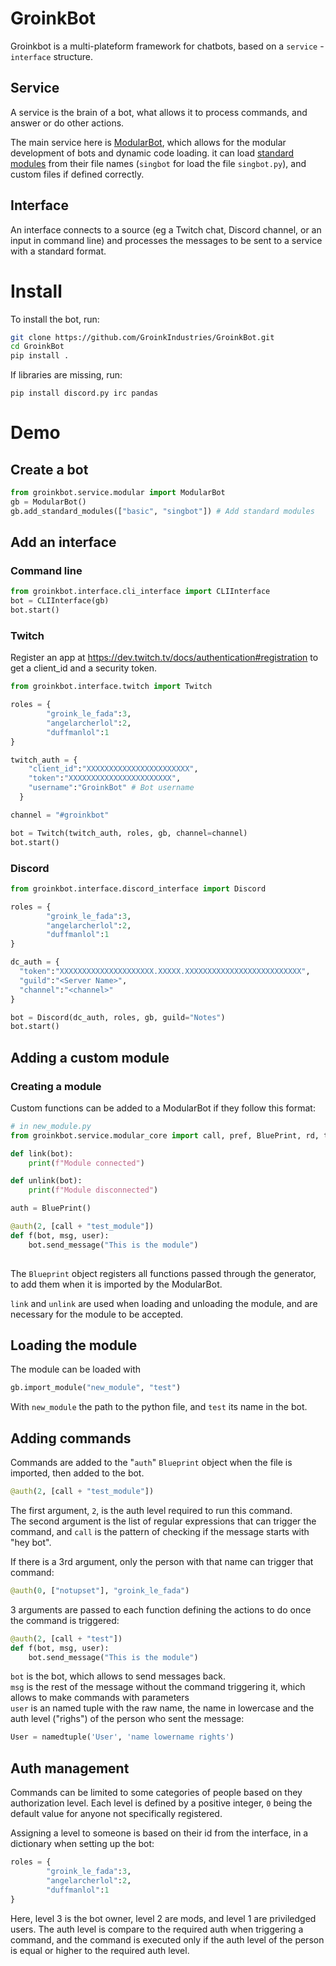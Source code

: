 # GroinkBot 

Groinkbot is a multi-plateform framework for chatbots, based on a `service` - `interface` structure.

## Service
A service is the brain of a bot, what allows it to process commands, and answer or do other actions. 

The main service here is [ModularBot](https://github.com/GroinkIndustries/GroinkBot/blob/master/groinkbot/service/modular.py), which allows for the modular development of bots and dynamic code loading. it can load [standard modules](https://github.com/GroinkIndustries/GroinkBot/tree/master/groinkbot/service/groinkbot_modules) from their file names (`singbot` for load the file `singbot.py`), and custom files if defined correctly.

## Interface

An interface connects to a source (eg a Twitch chat, Discord channel, or an input in command line) and processes the messages to be sent to a service with a standard format.


# Install
To install the bot, run:
```bash
git clone https://github.com/GroinkIndustries/GroinkBot.git
cd GroinkBot
pip install . 
```

If libraries are missing, run:
```
pip install discord.py irc pandas
```

# Demo

## Create a bot
```python
from groinkbot.service.modular import ModularBot
gb = ModularBot()
gb.add_standard_modules(["basic", "singbot"]) # Add standard modules
```

## Add an interface
### Command line
```python
from groinkbot.interface.cli_interface import CLIInterface
bot = CLIInterface(gb)
bot.start()
```

### Twitch
Register an app at https://dev.twitch.tv/docs/authentication#registration to get a client_id and a security token.

```python
from groinkbot.interface.twitch import Twitch

roles = {
        "groink_le_fada":3,
        "angelarcherlol":2,
        "duffmanlol":1
}

twitch_auth = {
    "client_id":"XXXXXXXXXXXXXXXXXXXXXXX",
    "token":"XXXXXXXXXXXXXXXXXXXXXXX",
    "username":"GroinkBot" # Bot username
  }

channel = "#groinkbot"

bot = Twitch(twitch_auth, roles, gb, channel=channel)
bot.start()
```

### Discord
```python
from groinkbot.interface.discord_interface import Discord

roles = {
        "groink_le_fada":3,
        "angelarcherlol":2,
        "duffmanlol":1
}

dc_auth = {
  "token":"XXXXXXXXXXXXXXXXXXXXX.XXXXX.XXXXXXXXXXXXXXXXXXXXXXXXXX",
  "guild":"<Server Name>",
  "channel":"<channel>"
}

bot = Discord(dc_auth, roles, gb, guild="Notes")
bot.start()
```

## Adding a custom module
### Creating a module
Custom functions can be added to a ModularBot if they follow this format:
```python
# in new_module.py
from groinkbot.service.modular_core import call, pref, BluePrint, rd, time

def link(bot):
    print(f"Module connected")

def unlink(bot):
    print(f"Module disconnected")

auth = BluePrint()

@auth(2, [call + "test_module"])
def f(bot, msg, user):
    bot.send_message("This is the module")
    
```
The `Blueprint` object registers all functions passed through the generator, to add them when it is imported by the ModularBot.

`link` and `unlink` are used when loading and unloading the module, and are necessary for the module to be accepted.

## Loading the module
The module can be loaded with 
```python
gb.import_module("new_module", "test")
```
With `new_module` the path to the python file, and `test` its name in the bot.

## Adding commands
Commands are added to the "`auth`" `Blueprint` object when the file is imported, then added to the bot. 

```python
@auth(2, [call + "test_module"])
```
The first argument, `2`, is the auth level required to run this command.  
The second argument is the list of regular expressions that can trigger the command, and `call` is the pattern of checking if the message starts with "hey bot".

If there is a 3rd argument, only the person with that name can trigger that command:
```python
@auth(0, ["notupset"], "groink_le_fada")
```

3 arguments are passed to each function defining the actions to do once the command is triggered:
```python
@auth(2, [call + "test"])
def f(bot, msg, user):
    bot.send_message("This is the module")
```
`bot` is the bot, which allows to send messages back.  
`msg` is the rest of the message without the command triggering it, which allows to make commands with parameters  
`user` is an named tuple with the raw name, the name in lowercase and the auth level ("righs") of the person who sent the message:

```python
User = namedtuple('User', 'name lowername rights')
```

## Auth management

Commands can be limited to some categories of people based on they authorization level. Each level is defined by a positive integer, `0` being the default value for anyone not specifically registered.

Assigning a level to someone is based on their id from the interface, in a dictionary when setting up the bot: 
```python
roles = {
        "groink_le_fada":3,
        "angelarcherlol":2,
        "duffmanlol":1
}
```
Here, level 3 is the bot owner, level 2 are mods, and level 1 are priviledged users. The auth level is compare to the required auth when triggering a command, and the command is executed only if the auth level of the person is equal or higher to the required auth level.